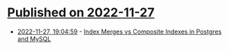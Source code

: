 # [Published on 2022-11-27](index.md)

* [2022-11-27, 19:04:59](https://lobste.rs/s/n0nfeu/index_merges_vs_composite_indexes) - [Index Merges vs Composite Indexes in Postgres and MySQL](https://sirupsen.com/index-merges)
